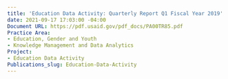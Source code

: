 ```yaml
---
title: 'Education Data Activity: Quarterly Report Q1 Fiscal Year 2019'
date: 2021-09-17 17:03:00 -04:00
Document URL: https://pdf.usaid.gov/pdf_docs/PA00TR85.pdf
Practice Area:
- Education, Gender and Youth
- Knowledge Management and Data Analytics
Project:
- Education Data Activity
Publications_slug: Education-Data-Activity
---
```


